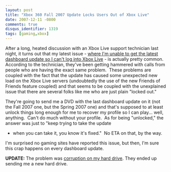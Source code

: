 ```yaml
---
layout: post
title: "Xbox 360 Fall 2007 Update Locks Users Out of Xbox Live"
date: 2007-12-11 -0800
comments: true
disqus_identifier: 1319
tags: [gaming,xbox]
---
```

After a long, heated discussion with an Xbox Live support technician
last night, it turns out that my latest issue - [where I'm unable to get
the latest dashboard update so I can't log into Xbox
Live](/archive/2007/12/10/xbox-live-drm-eating-my-lunch.aspx) - is
actually pretty common.  According to the technician, they've been
getting hammered with calls from people who are having the exact same
problem.  These problems are coupled with the fact that the update has
caused some unexpected new load on the Xbox Live servers (undoubtedly
the use of the new Friends of Friends feature coupled) and that seems to
be coupled with the unexplained issue that there are several folks like
me who are just plain "locked out."

They're going to send me a DVD with the last dashboard update on it (not
the Fall 2007 one, but the Spring 2007 one) and that's supposed to at
least unlock things long enough for me to recover my profile so I can
play... well, anything.  Can't do much without your profile.  As for
being "unlocked," the answer was just to "keep trying to take the update

- when you can take it, you know it's fixed."  No ETA on that, by the
way.

I'm surprised no gaming sites have reported this issue, but then, I'm
sure this crap happens on every dashboard update.

**UPDATE:** The problem was [corruption on my hard
drive](/archive/2008/01/28/status-on-xbox-live-drm-and-dashboard-problems.aspx).
They ended up sending me a new hard drive.
